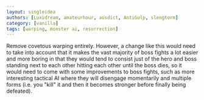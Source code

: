 ```yaml
---
layout: singleidea
authors: [Luxidream, amateurhour, aosdict, AntiGulp, slengtorm]
category: [vanilla]
tags: [warping, monster ai, resurrection]
---
```

Remove covetous warping entirely. However, a change like this would need to take into account that it makes the vast majority of boss fights a lot easier and more boring in that they would tend to consist just of the hero and boss standing next to each other hitting each other until the boss dies, so it would need to come with some improvements to boss fights, such as more interesting tactical AI where they will disengage momentarily and multiple forms (i.e. you "kill" it and then it becomes stronger before finally being defeated).
